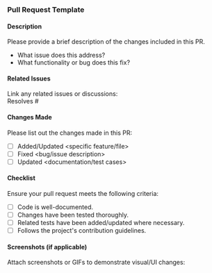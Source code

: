 ### Pull Request Template

#### Description

Please provide a brief description of the changes included in this PR.

- What issue does this address?
- What functionality or bug does this fix?

#### Related Issues

Link any related issues or discussions:  
Resolves #<issue-number>

#### Changes Made

Please list out the changes made in this PR:

- [ ] Added/Updated <specific feature/file>
- [ ] Fixed <bug/issue description>
- [ ] Updated <documentation/test cases>

#### Checklist

Ensure your pull request meets the following criteria:

- [ ] Code is well-documented.
- [ ] Changes have been tested thoroughly.
- [ ] Related tests have been added/updated where necessary.
- [ ] Follows the project's contribution guidelines.

#### Screenshots (if applicable)

Attach screenshots or GIFs to demonstrate visual/UI changes:
